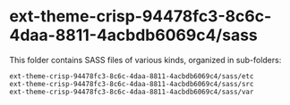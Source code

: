 # ext-theme-crisp-94478fc3-8c6c-4daa-8811-4acbdb6069c4/sass

This folder contains SASS files of various kinds, organized in sub-folders:

    ext-theme-crisp-94478fc3-8c6c-4daa-8811-4acbdb6069c4/sass/etc
    ext-theme-crisp-94478fc3-8c6c-4daa-8811-4acbdb6069c4/sass/src
    ext-theme-crisp-94478fc3-8c6c-4daa-8811-4acbdb6069c4/sass/var
